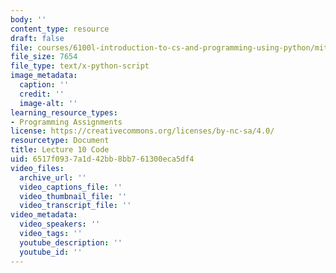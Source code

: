 ```yaml
---
body: ''
content_type: resource
draft: false
file: courses/6100l-introduction-to-cs-and-programming-using-python/mit6_100l_f22_lec10_code.py
file_size: 7654
file_type: text/x-python-script
image_metadata:
  caption: ''
  credit: ''
  image-alt: ''
learning_resource_types:
- Programming Assignments
license: https://creativecommons.org/licenses/by-nc-sa/4.0/
resourcetype: Document
title: Lecture 10 Code
uid: 6517f093-7a1d-42bb-8bb7-61300eca5df4
video_files:
  archive_url: ''
  video_captions_file: ''
  video_thumbnail_file: ''
  video_transcript_file: ''
video_metadata:
  video_speakers: ''
  video_tags: ''
  youtube_description: ''
  youtube_id: ''
---
```

